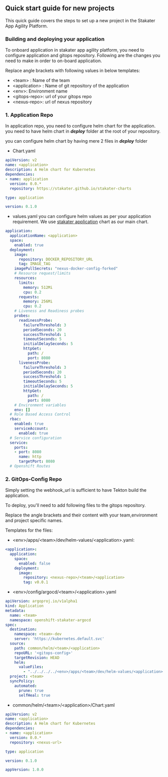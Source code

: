 ## Quick start guide for new projects

This quick guide covers the steps to set up a new project in the Stakater App Agility Platform.


### Building and deploying your application

To onboard application in stakater app agility platform, you need to configure application and gitops repository. Following are the changes you need to make in order to on-board application.

Replace angle brackets with following values in below templates:
  - \<team> : Name of the team
  - \<application> : Name of git repository of the application
  - \<env>:  Environment name
  - \<gitops-repo>:  url of your gitops repo
  - \<nexus-repo>: url of nexus repository

### 1. Application Repo


In application repo, you need to configure helm chart for the application. you need to have helm chart in ***deploy*** folder at the root of your repository.


you can configure helm chart by having mere 2 files in ***deploy*** folder

- Chart.yaml
```yaml 
apiVersion: v2
name: <application>
description: A Helm chart for Kubernetes
dependencies:
- name: application
  version: 0.0.*
  repository: https://stakater.github.io/stakater-charts  

type: application

version: 0.1.0
```
- values.yaml
you can configure helm values as per your application requirement. We use [stakater application](https://github.com/stakater-charts/application/tree/master/application) chart as our main chart.
```yaml
application:
  applicationName: <application>
  space:
    enabled: true
  deployment:
    image:
      repository: DOCKER_REPOSITORY_URL
      tag: IMAGE_TAG
    imagePullSecrets: "nexus-docker-config-forked"
    # Resource request/limits
    resources:
      limits:
        memory: 512Mi
        cpu: 0.2
      requests:
        memory: 256Mi
        cpu: 0.2
    # Liveness and Readiness probes
    probes: 
      readinessProbe:
        failureThreshold: 3
        periodSeconds: 20
        successThreshold: 1
        timeoutSeconds: 5
        initialDelaySeconds: 5
        httpGet:
          path: /
          port: 8080
      livenessProbe:
        failureThreshold: 3
        periodSeconds: 20
        successThreshold: 1
        timeoutSeconds: 5
        initialDelaySeconds: 5
        httpGet:
          path: /
          port: 8080
    # Environment variables
    env: []
  # Role Based Access Control
  rbac:
    enabled: true
    serviceAccount:
      enabled: true
  # Service configuration
  service:
    ports:
    - port: 8080
      name: http
      targetPort: 8080
  # Openshift Routes
```
### 2. GitOps-Config Repo

Simply setting the webhook_url is sufficient to have Tekton build the application.

To deploy, you'll need to add following files to the gitops repository.

Replace the angle brackets and their content with your team,environment and project specific names. 

Templates for the files: 
- \<env>\/apps/\<team>/dev/helm-values/\<application>.yaml: 

``` yaml
<application>:
  application:
    space:
      enabled: false
    deployment:
      image:
        repository: <nexus-repo>/<team>/<application>
        tag: v0.0.1
```

- \<env>\/config/argocd/\<team>/\<application>.yaml 

``` yaml
apiVersion: argoproj.io/v1alpha1
kind: Application
metadata:
  name: <team>
  namespace: openshift-stakater-argocd
spec:
  destination:
    namespace: <team>-dev
    server: 'https://kubernetes.default.svc'
  source:
    path: common/helm/<team>/<application>
    repoURL: '<gitops-config>'
    targetRevision: HEAD
    helm:
      valueFiles:
        - "../../../../<env>/apps/<team>/dev/helm-values/<application>.yaml"
  project: <team>
  syncPolicy:
    automated:
      prune: true
      selfHeal: true
```

- common/helm/\<team>/\<application>/Chart.yaml 

``` yaml
apiVersion: v2
name: <application>
description: A Helm chart for Kubernetes
dependencies:
- name: <application>
  version: 0.0.*
  repository: <nexus-url> 

type: application

version: 0.1.0

appVersion: 1.0.0

```
